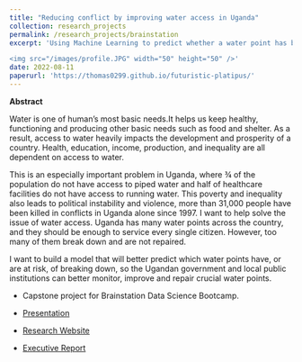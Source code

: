 ```yaml
---
title: "Reducing conflict by improving water access in Uganda"
collection: research_projects
permalink: /research_projects/brainstation
excerpt: 'Using Machine Learning to predict whether a water point has broken down in order to repair it quicker

<img src="/images/profile.JPG" width="50" height="50" />'
date: 2022-08-11
paperurl: 'https://thomas0299.github.io/futuristic-platipus/'
---
```

**Abstract**

Water is one of human’s most basic needs.It helps us keep healthy, functioning and producing other basic needs such as food and shelter. As a result, access to water heavily impacts the development and prosperity of a country. Health, education, income, production, and inequality are all dependent on access to water.

This is an especially important problem in Uganda, where ¾ of the population do not have access to piped water and half of healthcare facilities do not have access to running water. This poverty and inequality also leads to political instability and violence, more than 31,000 people have been killed in conflicts in Uganda alone since 1997. I want to help solve the issue of water access. Uganda has many water points across the country, and they should be enough to service every single citizen. However, too many of them break down and are not repaired.

I want to build a model that will better predict which water points have, or are at risk, of breaking down, so the Ugandan government and local public institutions can better monitor, improve and repair crucial water points.


* Capstone project for Brainstation Data Science Bootcamp.


* [Presentation](https://www.loom.com/share/118af401e27b48b0bfc9b56644e9a14e)

* [Research Website](https://thomas0299.github.io/futuristic-platipus/)

* [Executive Report](https://drive.google.com/file/d/15HvFOMv-nIM4UlaVTZIVWaPbrQycCd4Y/view?usp=sharing)